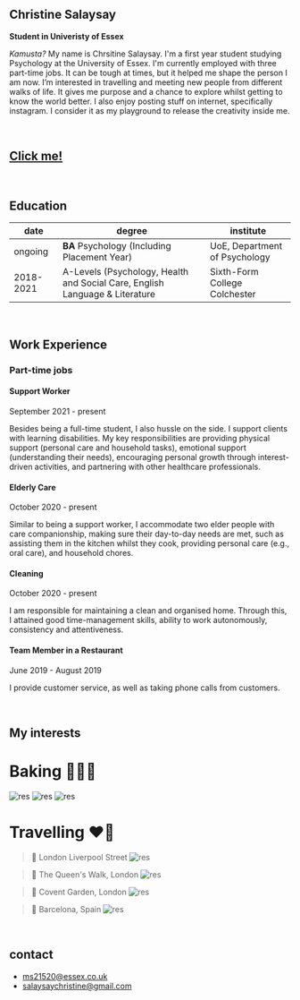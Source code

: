 
## Christine Salaysay
**Student in Univeristy of Essex**  

*Kamusta?* My name is Chrsitine Salaysay. I'm a first year student studying Psychology at the University of Essex. I'm currently employed with three part-time jobs. It can be tough at times, but it helped me shape the person I am now. I’m interested in travelling and meeting new people from different walks of life. It gives me purpose and a chance to explore whilst getting to know the world better. I also enjoy posting stuff on internet, specifically instagram. I consider it as my playground to release the creativity inside me. 


<br>

## [Click me!](https://makitin.carrd.co)


<br>

## Education
| date | degree | institute |
--- | --- | ---
|ongoing|**BA** Psychology (Including Placement Year) |UoE, Department of Psychology|
|2018-2021|A-Levels (Psychology, Health and Social Care, English Language & Literature|Sixth-Form College Colchester|

<br>

## Work Experience
### Part-time jobs
#### Support Worker

September 2021 - present

Besides being a full-time student, I also hussle on the side. I support clients with learning disabilities. My key responsibilities are providing physical support (personal care and household tasks), emotional support (understanding their needs), encouraging personal growth through interest-driven activities, and partnering with other healthcare professionals. 

#### Elderly Care

October 2020 - present 

Similar to being a support worker, I accommodate two elder people with care companionship, making sure their day-to-day needs are met, such as assisting them in the kitchen whilst they cook, providing personal care (e.g., oral care), and household chores.

#### Cleaning 

October 2020 - present

I am responsible for maintaining a clean and organised home. Through this, I attained good time-management skills, ability to work autonomously, consistency and attentiveness. 

#### Team Member in a Restaurant

June 2019 - August 2019

I provide customer service, as well as taking phone calls from customers.

<br>

## My interests
# Baking :woman_cook::brown_heart:
![res](https://i.ibb.co/gTVrJXv/IMG-9259.jpg)
![res](https://i.ibb.co/xmKhb97/AEA6-B413-120-D-4002-90-E7-8590-E4914-A5-B-2.jpg)
![res](https://i.ibb.co/YcKhTGR/D0-BE7-AA1-B8-BD-429-D-A969-A1-F42-C05826-A.jpg)

# Travelling :heart_on_fire:
> :round_pushpin: London Liverpool Street
![res](https://i.ibb.co/mG5WxBM/46948-B7-B-8-EB7-4-B26-BC4-B-57-F43-EA2-D10-E.jpg)

> :round_pushpin: The Queen's Walk, London
![res](https://i.ibb.co/kMJ0sn5/5066343-C-A912-4-C5-D-90-DA-3-E24-E4840-E64.jpg)

> :round_pushpin: Covent Garden, London
![res](https://i.ibb.co/r5wQ9Pd/IMG-9386.jpg)

> :round_pushpin: Barcelona, Spain
![res](https://i.ibb.co/GdTNSK5/IMG-3903.jpg)

<br>

## contact
- ms21520@essex.co.uk 
- salaysaychristine@gmail.com
